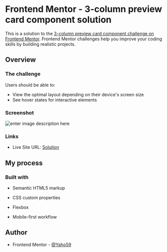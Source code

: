 # Frontend Mentor - 3-column preview card component solution

This is a solution to the [3-column preview card component challenge on Frontend Mentor](https://www.frontendmentor.io/challenges/3column-preview-card-component-pH92eAR2-). Frontend Mentor challenges help you improve your coding skills by building realistic projects. 

## Overview

### The challenge

Users should be able to:

- View the optimal layout depending on their device's screen size
- See hover states for interactive elements

 

### Screenshot
![enter image description here](https://firebasestorage.googleapis.com/v0/b/mitiendaonline-cf32a.appspot.com/o/Captura2.PNG?alt=media&token=38089ec1-eab0-4df6-a694-4c6dbcd9e4f6&_gl=1*12edbmn*_ga*MzAzMDQ4MjIwLjE2NzczNjAyNDI.*_ga_CW55HF8NVT*MTY5ODExMjgxMS4zLjEuMTY5ODExMjg1Ny4xNC4wLjA.)

### Links
- Live Site URL: [Solution](https://yaho59.github.io/3-column-preview-card-component-main/)

## My process

### Built with
- Semantic HTML5 markup

- CSS custom properties

- Flexbox

- Mobile-first workflow

## Author

- Frontend Mentor - [@Yaho59](https://www.frontendmentor.io/profile/Yaho59)
